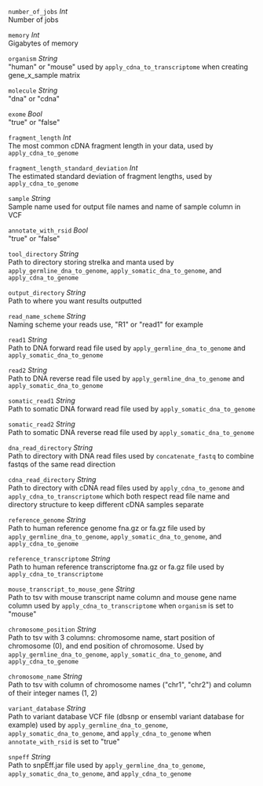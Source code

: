 `number_of_jobs` _Int_<br>
Number of jobs

`memory` _Int_<br>
Gigabytes of memory

`organism` _String_<br>
"human" or "mouse" used by `apply_cdna_to_transcriptome` when creating gene_x_sample matrix

`molecule` _String_<br>
"dna" or "cdna"

`exome` _Bool_<br>
"true" or "false"

`fragment_length` _Int_<br>
The most common cDNA fragment length in your data, used by `apply_cdna_to_genome`

`fragment_length_standard_deviation` _Int_<br>
The estimated standard deviation of fragment lengths, used by `apply_cdna_to_genome`

`sample` _String_<br>
Sample name used for output file names and name of sample column in VCF

`annotate_with_rsid` _Bool_<br>
"true" or "false"

`tool_directory` _String_<br>
Path to directory storing strelka and manta used by `apply_germline_dna_to_genome`, `apply_somatic_dna_to_genome`, and `apply_cdna_to_genome`

`output_directory` _String_<br>
Path to where you want results outputted

`read_name_scheme` _String_<br>
Naming scheme your reads use, "R1" or "read1" for example

`read1` _String_<br>
Path to DNA forward read file used by `apply_germline_dna_to_genome` and `apply_somatic_dna_to_genome`

`read2` _String_<br> 
Path to DNA reverse read file used by `apply_germline_dna_to_genome` and `apply_somatic_dna_to_genome`

`somatic_read1` _String_<br>
Path to somatic DNA forward read file used by `apply_somatic_dna_to_genome`

`somatic_read2` _String_<br>
Path to somatic DNA reverse read file used by `apply_somatic_dna_to_genome`

`dna_read_directory` _String_<br>
Path to directory with DNA read files used by `concatenate_fastq` to combine fastqs of the same read direction

`cdna_read_directory` _String_<br>
Path to directory with cDNA read files used by `apply_cdna_to_genome` and `apply_cdna_to_transcriptome` which both respect read file name and directory structure to keep different cDNA samples separate

`reference_genome` _String_<br>
Path to human reference genome fna.gz or fa.gz file used by `apply_germline_dna_to_genome`, `apply_somatic_dna_to_genome`, and `apply_cdna_to_genome`

`reference_transcriptome` _String_<br>
Path to human reference transcriptome fna.gz or fa.gz file used by `apply_cdna_to_transcriptome`

`mouse_transcript_to_mouse_gene` _String_<br>
Path to tsv with mouse transcript name column and mouse gene name column used by `apply_cdna_to_transcriptome` when `organism` is set to "mouse"

`chromosome_position` _String_<br>
Path to tsv with 3 columns: chromosome name, start position of chromosome (0), and end position of chromosome. Used by `apply_germline_dna_to_genome`, `apply_somatic_dna_to_genome`, and `apply_cdna_to_genome`

`chromosome_name` _String_<br>
Path to tsv with column of chromosome names ("chr1", "chr2") and column of their integer names (1, 2)

`variant_database` _String_<br>
Path to variant database VCF file (dbsnp or ensembl variant database for example) used by `apply_germline_dna_to_genome`, `apply_somatic_dna_to_genome`, and `apply_cdna_to_genome` when `annotate_with_rsid` is set to "true"

`snpeff` _String_<br>
Path to snpEff.jar file used by `apply_germline_dna_to_genome`, `apply_somatic_dna_to_genome`, and `apply_cdna_to_genome`
